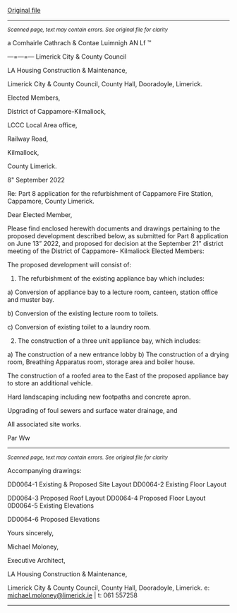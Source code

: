 [Original file](https://www.limerick.ie/sites/default/files/media/documents/2022-09/07%20Signed%20Agenda%20Cover%20Letter_Part%208%20for%20Cappamore%20Fire%20Station%20Refurbishment.pdf)

---
*<small>Scanned page, text may contain errors. See original file for clarity</small>*  

a Comhairle Cathrach
& Contae Luimnigh
AN Lf ™

—=—=— Limerick City
& County Council

LA Housing Construction & Maintenance,

Limerick City & County Council,
County Hall,
Dooradoyle,
Limerick.

Elected Members,

District of Cappamore-Kilmaliock,

LCCC Local Area office,

Railway Road,

Kilmallock,

County Limerick.

8" September 2022

Re: Part 8 application for the refurbishment of Cappamore Fire Station, Cappamore,
County Limerick.

Dear Elected Member,

Please find enclosed herewith documents and drawings pertaining to the proposed
development described below, as submitted for Part 8 application on June 13” 2022, and
proposed for decision at the September 21" district meeting of the District of Cappamore-
Kilmaliock Elected Members:

The proposed development will consist of:
1. The refurbishment of the existing appliance bay which includes:

a) Conversion of appliance bay to a lecture room, canteen, station office and
muster bay.

b) Conversion of the existing lecture room to toilets.

c) Conversion of existing toilet to a laundry room.

2. The construction of a three unit appliance bay, which includes:

a) The construction of a new entrance lobby
b) The construction of a drying room, Breathing Apparatus room, storage area
and boiler house.

The construction of a roofed area to the East of the proposed appliance bay to store
an additional vehicle.

Hard landscaping including new footpaths and concrete apron.

Upgrading of foul sewers and surface water drainage, and

All associated site works.

Par Ww


---
*<small>Scanned page, text may contain errors. See original file for clarity</small>*  

Accompanying drawings:

DD0064-1 Existing & Proposed Site Layout
DD0064-2 Existing Floor Layout

DD0064-3 Proposed Roof Layout
DD0064-4 Proposed Floor Layout
0D0064-5 Existing Elevations

DD0064-6 Proposed Elevations

Yours sincerely,

Michael Moloney,

Executive Architect,

LA Housing Construction & Maintenance,

Limerick City & County Council, County Hall, Dooradoyle, Limerick.
e: michael.moloney@limerick.ie | t: 061 557258


---
